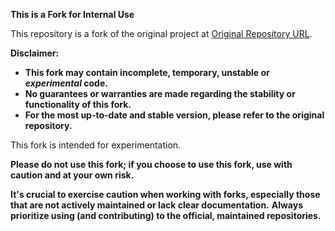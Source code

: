 **This is a Fork for Internal Use**

This repository is a fork of the original project at [Original Repository URL](https://github.com/syncthing/syncthing). 

**Disclaimer:**

* **This fork may contain incomplete, temporary, unstable or _experimental_ code.** 
* **No guarantees or warranties are made regarding the stability or functionality of this fork.**
* **For the most up-to-date and stable version, please refer to the original repository.**

This fork is intended for experimentation. 

**Please do not use this fork; if you choose to use this fork, use with caution and at your own risk.**


**It's crucial to exercise caution when working with forks, especially those that are not actively maintained or lack clear documentation.**
**Always prioritize using (and contributing) to the official, maintained repositories.**
